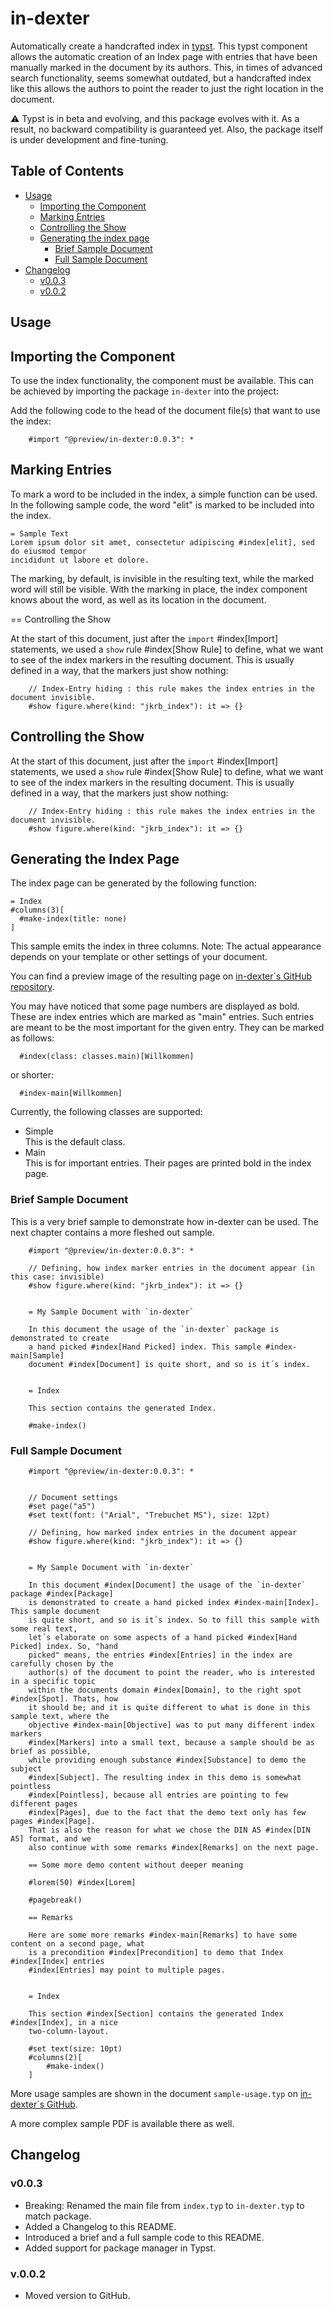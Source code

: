 # in-dexter

Automatically create a handcrafted index in [typst](https://typst.app/).
This typst component allows the automatic creation of an Index page with entries
that have been manually marked in the document by its authors. This, in times
of advanced search functionality, seems somewhat outdated, but a handcrafted index
like this allows the authors to point the reader to just the right location in the
document.

⚠️ Typst is in beta and evolving, and this package evolves with it. As a result, no
backward compatibility is guaranteed yet. Also, the package itself is under development
and fine-tuning.

## Table of Contents

* [Usage](#usage)
  * [Importing the Component](#importing-the-component)
  * [Marking Entries](#marking-entries)
  * [Controlling the Show](#controlling-the-show)
  * [Generating the index page](#generating-the-index-page)
    * [Brief Sample Document](#brief-sample-document)
    * [Full Sample Document](#full-sample-document)
* [Changelog](#changelog)
  * [v0.0.3](#v003)
  * [v0.0.2](#v002)

## Usage

## Importing the Component

To use the index functionality, the component must be available. This
can be achieved by importing the package `in-dexter` into the project:

Add the following code to the head of the document file(s) 
that want to use the index:

```typ
    #import "@preview/in-dexter:0.0.3": *
```

## Marking Entries

To mark a word to be included in the index, a simple function can be used. In the
following sample code, the word "elit" is marked to be included into the index.

```typ
= Sample Text
Lorem ipsum dolor sit amet, consectetur adipiscing #index[elit], sed do eiusmod tempor
incididunt ut labore et dolore.
```

The marking, by default, is invisible in the resulting text, while the marked word
will still be visible. With the marking in place, the index component knows about
the word, as well as its location in the document.

== Controlling the Show

At the start of this document, just after the `import` #index[Import] statements, we used
a `show` rule #index[Show Rule] to define, what we want to see of the index markers in the
resulting document. This is usually defined in a way, that the markers just show nothing:

```typ
    // Index-Entry hiding : this rule makes the index entries in the document invisible.
    #show figure.where(kind: "jkrb_index"): it => {}
```

## Controlling the Show

At the start of this document, just after the `import` #index[Import] statements, we used
a `show` rule #index[Show Rule] to define, what we want to see of the index markers in the
resulting document. This is usually defined in a way, that the markers just show nothing:

```typ
    // Index-Entry hiding : this rule makes the index entries in the document invisible.
    #show figure.where(kind: "jkrb_index"): it => {}
```

## Generating the Index Page

The index page can be generated by the following function:

```typ
= Index
#columns(3)[
  #make-index(title: none)
]
```

This sample emits the index in three columns.
Note: The actual appearance depends on your template or other settings of your document.

You can find a preview image of the resulting page 
on [in-dexter´s GitHub repository](https://github.com/RolfBremer/in-dexter).

You may have noticed that some page numbers are displayed as bold. These are index entries
which are marked as "main" entries. Such entries are meant to be the most important for
the given entry. They can be marked as follows:

```typ
  #index(class: classes.main)[Willkommen]
```

or shorter:

```typ
  #index-main[Willkommen]
```

Currently, the following classes are supported:

* Simple\
  This is the default class.
* Main\
  This is for important entries. Their pages are printed bold in the index page.


### Brief Sample Document

This is a very brief sample to demonstrate how in-dexter can be used. The next chapter
contains a more fleshed out sample.

```typ
    #import "@preview/in-dexter:0.0.3": *

    // Defining, how index marker entries in the document appear (in this case: invisible)
    #show figure.where(kind: "jkrb_index"): it => {}


    = My Sample Document with `in-dexter`

    In this document the usage of the `in-dexter` package is demonstrated to create
    a hand picked #index[Hand Picked] index. This sample #index-main[Sample] 
    document #index[Document] is quite short, and so is it´s index.


    = Index

    This section contains the generated Index.

    #make-index()

```

### Full Sample Document

```typ
    #import "@preview/in-dexter:0.0.3": *
    

    // Document settings
    #set page("a5")
    #set text(font: ("Arial", "Trebuchet MS"), size: 12pt)

    // Defining, how marked index entries in the document appear
    #show figure.where(kind: "jkrb_index"): it => {}


    = My Sample Document with `in-dexter`

    In this document #index[Document] the usage of the `in-dexter` package #index[Package]
    is demonstrated to create a hand picked index #index-main[Index]. This sample document
    is quite short, and so is it´s index. So to fill this sample with some real text,
    let´s elaborate on some aspects of a hand picked #index[Hand Picked] index. So, "hand
    picked" means, the entries #index[Entries] in the index are carefully chosen by the
    author(s) of the document to point the reader, who is interested in a specific topic
    within the documents domain #index[Domain], to the right spot #index[Spot]. Thats, how
    it should be; and it is quite different to what is done in this sample text, where the
    objective #index-main[Objective] was to put many different index markers
    #index[Markers] into a small text, because a sample should be as brief as possible,
    while providing enough substance #index[Substance] to demo the subject
    #index[Subject]. The resulting index in this demo is somewhat pointless
    #index[Pointless], because all entries are pointing to few different pages
    #index[Pages], due to the fact that the demo text only has few pages #index[Page].
    That is also the reason for what we chose the DIN A5 #index[DIN A5] format, and we
    also continue with some remarks #index[Remarks] on the next page.

    == Some more demo content without deeper meaning

    #lorem(50) #index[Lorem]

    #pagebreak()

    == Remarks

    Here are some more remarks #index-main[Remarks] to have some content on a second page, what
    is a precondition #index[Precondition] to demo that Index #index[Index] entries
    #index[Entries] may point to multiple pages.


    = Index

    This section #index[Section] contains the generated Index #index[Index], in a nice
    two-column-layout.

    #set text(size: 10pt)
    #columns(2)[
        #make-index()
    ]
```

More usage samples are shown in the document `sample-usage.typ` on
[in-dexter´s GitHub]([Title](https://github.com/RolfBremer/in-dexter)).

A more complex sample PDF is available there as well.

</span>

## Changelog

### v0.0.3

* Breaking: Renamed the main file from `index.typ` to `in-dexter.typ` to match package.
* Added a Changelog to this README.
* Introduced a brief and a full sample code to this README.
* Added support for package manager in Typst.

### v.0.0.2

* Moved version to GitHub.
